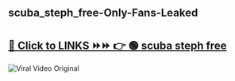 
 ## scuba_steph_free-Only-Fans-Leaked

# <h2><a href="https://clipsfans.com/scuba_steph_free&ref=git">🔗 Click to LINKS ⏩⏩ 👉 🟢 scuba steph free </a></h2>

<a href="https://clipsfans.com/scuba_steph_free&ref=git" rel="nofollow" data-target="animated-image.originalLink"><img src="https://i.ibb.co.com/xMMVF88/686577567.gif" alt="Viral Video Original" style="max-width: 100%; display: inline-block;" data-target="animated-image.originalImage"></a>
